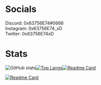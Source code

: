 # Socials
Discord: 0x63756E74#0666\
Instagram: 0x63756E74_xD\
Twitter: 0x63756E74xD
# Stats
![GitHub stats](https://github-readme-stats.vercel.app/api?username=0x63756E74&count_private=true&show_icons=true&theme=radical)<!---->[![Top Langs](https://github-readme-stats.vercel.app/api/top-langs/?username=0x63756E74&count_private=true&theme=radical)](#)<!---->[![Readme Card](https://github-readme-stats.vercel.app/api/pin/?username=0x63756E74&repo=0x63756E74&theme=radical)](https://github.com/0x63756E74/0x63756E74)
<!--[![Readme Card](https://github-readme-stats.vercel.app/api/pin/?username=0x63756E74&repo=0x63756E74&theme=radical)](https://github.com/0x63756E74/0x63756E74)-->
[![Readme Card](https://github-readme-stats.vercel.app/api/pin/?username=0x63756E74&repo=Hello-World-Express&theme=radical)](https://github.com/0x63756E74/Hello-World-Express)
